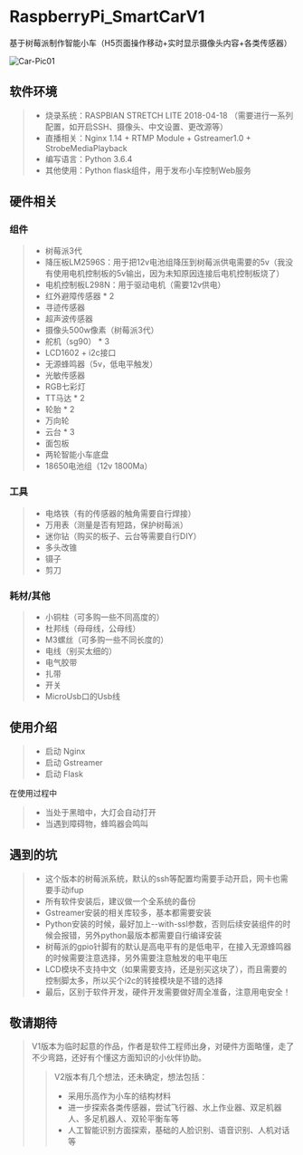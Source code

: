 # RaspberryPi_SmartCarV1
基于树莓派制作智能小车（H5页面操作移动+实时显示摄像头内容+各类传感器）

![Car-Pic01](https://github.com/yueritian/RaspberryPi_SmartCarV1/blob/master/Car.jpeg)

## 软件环境
> * 烧录系统：RASPBIAN STRETCH LITE 2018-04-18 （需要进行一系列配置，如开启SSH、摄像头、中文设置、更改源等）
> * 直播相关：Nginx 1.14 + RTMP Module + Gstreamer1.0 + StrobeMediaPlayback
> * 编写语言：Python 3.6.4
> * 其他使用：Python flask组件，用于发布小车控制Web服务

## 硬件相关
### 组件
> * 树莓派3代
> * 降压板LM2596S：用于把12v电池组降压到树莓派供电需要的5v（我没有使用电机控制板的5v输出，因为未知原因连接后电机控制板烧了）
> * 电机控制板L298N：用于驱动电机（需要12v供电）
> * 红外避障传感器 * 2
> * 寻迹传感器
> * 超声波传感器
> * 摄像头500w像素（树莓派3代）
> * 舵机（sg90） * 3
> * LCD1602 + i2c接口
> * 无源蜂鸣器（5v，低电平触发）
> * 光敏传感器
> * RGB七彩灯
> * TT马达 * 2
> * 轮胎 * 2
> * 万向轮
> * 云台 * 3
> * 面包板
> * 两轮智能小车底盘
> * 18650电池组（12v 1800Ma）

### 工具
> * 电烙铁（有的传感器的触角需要自行焊接）
> * 万用表（测量是否有短路，保护树莓派）
> * 迷你钻（购买的板子、云台等需要自行DIY）
> * 多头改锥
> * 镊子
> * 剪刀

### 耗材/其他
> * 小铜柱（可多购一些不同高度的）
> * 杜邦线（母母线，公母线）
> * M3螺丝（可多购一些不同长度的）
> * 电线（别买太细的）
> * 电气胶带
> * 扎带
> * 开关
> * MicroUsb口的Usb线

## 使用介绍
> * 启动 Nginx
> * 启动 Gstreamer
> * 启动 Flask
  
在使用过程中
> * 当处于黑暗中，大灯会自动打开
> * 当遇到障碍物，蜂鸣器会鸣叫

## 遇到的坑
> * 这个版本的树莓派系统，默认的ssh等配置均需要手动开启，网卡也需要手动ifup
> * 所有软件安装后，建议做一个全系统的备份
> * Gstreamer安装的相关库较多，基本都需要安装
> * Python安装的时候，最好加上--with-ssl参数，否则后续安装组件的时候会报错，另外python最版本都需要自行编译安装
> * 树莓派的gpio针脚有的默认是高电平有的是低电平，在接入无源蜂鸣器的时候需要注意选择，另外需要注意触发的电平电压
> * LCD模块不支持中文（如果需要支持，还是别买这块了），而且需要的控制脚太多，所以买个i2c的转接模块是不错的选择
> * 最后，区别于软件开发，硬件开发需要做好周全准备，注意用电安全！

## 敬请期待
> V1版本为临时起意的作品，作者是软件工程师出身，对硬件方面略懂，走了不少弯路，还好有个懂这方面知识的小伙伴协助。
>> V2版本有几个想法，还未确定，想法包括：
>> * 采用乐高作为小车的结构材料
>> * 进一步探索各类传感器，尝试飞行器、水上作业器、双足机器人、多足机器人、双轮平衡车等
>> * 人工智能识别方面探索，基础的人脸识别、语音识别、人机对话等
